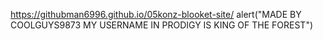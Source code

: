 https://githubman6996.github.io/05konz-blooket-site/
alert("MADE BY COOLGUYS9873 MY USERNAME IN PRODIGY IS KING OF THE FOREST")
